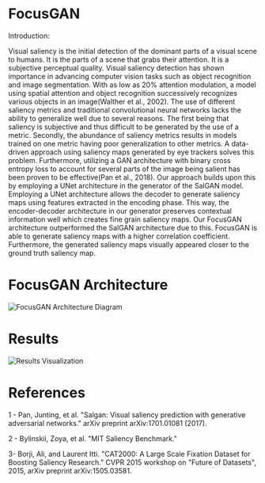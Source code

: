 # FocusGAN

Introduction:   

Visual saliency is the initial detection of the dominant parts of a visual scene to humans. It is the parts of a scene that grabs their attention. It is a subjective perceptual quality. Visual saliency detection has shown importance in advancing computer vision tasks such as object recognition and image segmentation. With as low as 20% attention modulation, a model using spatial attention and object recognition successively recognizes various objects in an image(Walther et al., 2002). The use of different saliency metrics and traditional convolutional neural networks lacks the ability to generalize well due to several reasons. The first being that saliency is subjective and thus difficult to be generated by the use of a metric. Secondly, the abundance of saliency metrics results in models trained on one metric having poor generalization to other metrics. A data-driven approach using saliency maps generated by eye trackers solves this problem. Furthermore, utilizing a GAN architecture with binary cross entropy loss to account for several parts of the image being salient has been proven to be effective(Pan et al., 2018). Our approach builds upon this by employing a UNet architecture in the generator of the SalGAN model. Employing a UNet architecture allows the decoder to generate saliency maps using features extracted in the encoding phase. This way, the encoder-decoder architecture in our generator preserves contextual information well which creates fine grain saliency maps. Our FocusGAN architecture outperformed the SalGAN architecture due to this. FocusGAN is able to generate saliency maps with a higher correlation coefficient. Furthermore, the generated saliency maps visually appeared closer to the ground truth saliency map.  


# FocusGAN Architecture 

![FocusGAN Architecture Diagram](path/to/your/image.jpg)

# Results

![Results Visualization](path/to/your/results/image.jpg)


# References
1 - Pan, Junting, et al. "Salgan: Visual saliency prediction with generative adversarial networks." arXiv preprint arXiv:1701.01081 (2017).

2 - Bylinskii, Zoya, et al. "MIT Saliency Benchmark."

3- Borji, Ali, and Laurent Itti. "CAT2000: A Large Scale Fixation Dataset for Boosting Saliency Research." CVPR 2015 workshop on "Future of Datasets", 2015, arXiv preprint arXiv:1505.03581.
